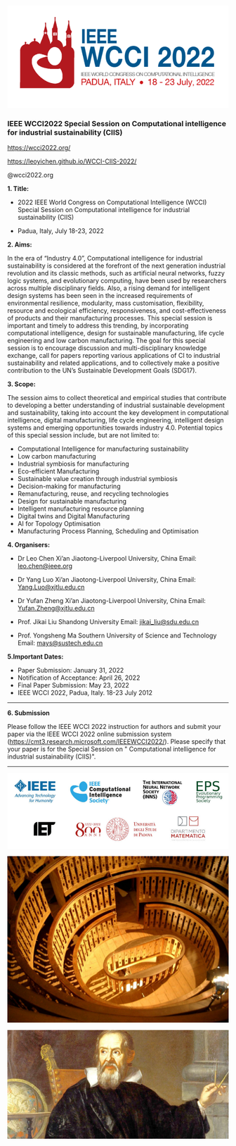 ![](https://github.com/LeoYiChen/WCCI-CIIS-2022/blob/gh-pages/WCCI2022-padua-logo.png)

### IEEE WCCI2022 Special Session on Computational intelligence for industrial sustainability (CIIS)

https://wcci2022.org/

https://leoyichen.github.io/WCCI-CIIS-2022/

@wcci2022.org

**1. Title:**

* 2022 IEEE World Congress on Computational Intelligence (WCCI) Special Session on Computational intelligence for industrial sustainability (CIIS)

* Padua, Italy, July 18-23, 2022

**2. Aims:**

In the era of “Industry 4.0”, Computational intelligence for industrial sustainability is considered at the forefront of the next generation industrial revolution and its classic methods, such as artificial neural networks, fuzzy logic systems, and evolutionary computing, have been used by researchers across multiple disciplinary fields. 
Also, a rising demand for intelligent design systems has been seen in the increased requirements of environmental resilience, modularity, mass customisation, flexibility, resource and ecological efficiency, responsiveness, and cost-effectiveness of products and their manufacturing processes. 
This special session is important and timely to address this trending, by incorporating computational intelligence, design for sustainable manufacturing, life cycle engineering and low carbon manufacturing.
The goal for this special session is to encourage discussion and multi-disciplinary knowledge exchange, call for papers reporting various applications of CI to industrial sustainability and related applications, and to collectively make a positive contribution to the UN’s Sustainable Development Goals (SDG17).

**3. Scope:**

The session aims to collect theoretical and empirical studies that contribute to developing a better understanding of industrial sustainable development and sustainability, taking into account the key development in computational intelligence, digital manufacturing, life cycle engineering, intelligent design systems and emerging opportunities towards industry 4.0. Potential topics of this special session include, but are not limited to:
* Computational Intelligence for manufacturing sustainability
* Low carbon manufacturing
* Industrial symbiosis for manufacturing 
* Eco-efficient Manufacturing
* Sustainable value creation through industrial symbiosis
* Decision-making for manufacturing
* Remanufacturing, reuse, and recycling technologies
* Design for sustainable manufacturing 
* Intelligent manufacturing resource planning 
* Digital twins and Digital Manufacturing
* AI for Topology Optimisation
* Manufacturing Process Planning, Scheduling and Optimisation

**4. Organisers:**

* Dr Leo Chen
Xi’an Jiaotong-Liverpool University, China
Email: leo.chen@ieee.org

* Dr Yang Luo 
Xi’an Jiaotong-Liverpool University, China
Email: Yang.Luo@xjtlu.edu.cn

* Dr Yufan Zheng
Xi’an Jiaotong-Liverpool University, China
Email: Yufan.Zheng@xjtlu.edu.cn

* Prof. Jikai Liu
Shandong University
Email: jikai_liu@sdu.edu.cn

* Prof. Yongsheng Ma
Southern University of Science and Technology
Email: mays@sustech.edu.cn


**5.Important Dates:**

* Paper Submission: January 31, 2022
* Notification of Acceptance: April 26, 2022
* Final Paper Submission: May 23, 2022
* IEEE WCCI 2022, Padua, Italy. 18-23 July 2012

***

**6. Submission**

Please follow the IEEE WCCI 2022 instruction for authors and submit your paper via the IEEE WCCI 2022 online submission system (https://cmt3.research.microsoft.com/IEEEWCCI2022/). Please specify that your paper is for the Special Session on " Computational intelligence for industrial sustainability (CIIS)".

***
![](https://github.com/LeoYiChen/WCCI-CIIS-2022/blob/gh-pages/IEEE-IET.jpg)

![](https://github.com/LeoYiChen/WCCI-CIIS-2022/blob/gh-pages/The%CC%81a%CC%82tre-anatomique-Padoue_0-1536x1152.jpeg)

![](https://github.com/LeoYiChen/WCCI-CIIS-2022/blob/gh-pages/galileo-galilei.jpg)
